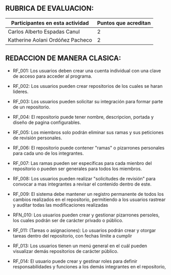 ## RUBRICA DE EVALUACION:
Participantes en esta actividad | Puntos que acreditan
------------------------------- | --------------------
Carlos Alberto Espadas Canul | 2
Katherine Aolani Ordóñez Pacheco | 2

## REDACCION DE MANERA CLASICA:

- RF_001: Los usuarios deben crear una cuenta individual con una clave de acceso para acceder al programa.
- RF_002: Los usuarios pueden crear repositorios de los cuales se haran lideres.
- RF_003: Los usuarios pueden solicitar su integración para formar parte de un repositorio.
- RF_004: El repositorio puede tener nombre, descripcion, portada y diseño de pagina configurables.

- RF_005: Los miembros solo podrán eliminar sus ramas y sus peticiones de revisión personales.
- RF_006: El repositorio puede contener "ramas" o pizarrones personales para cada uno de los integrantes.
- RF_007: Las ramas pueden ser específicas para cada mienbro del repositorio o pueden ser generales para todos los miembros. 
- RF_008: Los usuarios pueden realizar "solicitudes de revisión" para convocar a mas integrantes a revisar el contenido dentro de este.
- RF_009: El sistema debe mantener un registro permanente de todos los cambios realizados en el repositorio, permitiendo a los usuarios rastrear y auditar todas las modificaciones realizadas
- RFN_010: Los usuarios pueden crear y gestionar pizarrones persoles, los cuales podrán ser de carácter privado o público.
- RF_011: (Tareas o asignaciones):
Lo usuarios podrán crear y otorgar tareas dentro del repositorio, con fechas límite a cumplir
- RF_013: Los usuarios tienen un menú general en el cuál pueden visualizar demás repositorios de carácter público.
- RF_014: El usuario puede crear y gestinar roles para definir responsabilidades y funciones a los demás integrantes en el repositorio, 
